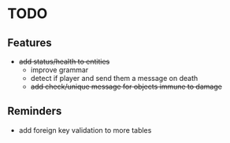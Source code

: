 # TODO
## Features
* ~~add status/health to entities~~
  * improve grammar
  * detect if player and send them a message on death
  * ~~add check/unique message for objects immune to damage~~

## Reminders
* add foreign key validation to more tables
